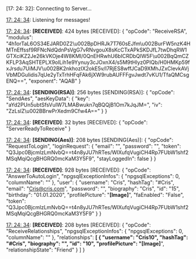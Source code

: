 [17: 24: 32]:
Connecting to Server...

[17: 24: 34]:
Connected!

[17: 24: 34]:
Listening for messages!

[17: 24: 34]:
**[RECEIVED]**: 424 bytes
[RECEIVED]: {
  "opCode": "ReceiveRSA",
  "modulus": "4h1orTaL6OS34EJARD0Z2\u002BpDHRJk7T760sEJfm\u002BurFW5nzK4HMTnEffssf9RFNcNdQdnPsVgG7vRNvgouX8sKcCTxAPkSKDJfL7twDhqRW1GTXciKZ2Je26kVKOje4W8KMI/0QnEHRwhU6bICRDbQIW5F\u002BqQmCZKFLP3AqSHTEPLX9oILih1e9Yynuy3cJOxnX4/s5M9tHlyz0PIQb/H0HMKp59fxJrsdu7UiMJV\u002BK2nkhozIX2okE5v/I7RjES8wffJCaD9XMhJZxClevkAVjVbMDGuIidis7qUe2yTxTrhHFqFAk6jXW9rubAUFFFgvJwdt7vKU1/TfaQMCsgENQ==",
  "exponent": "AQAB"
}

[17: 24: 34]:
**[SENDING(RSA)]**: 256 bytes
[SENDING(RSA)]: {
  "opCode": "SendAes",
  "aesKeyData": {
    "key": "aYd2PUn5ubtSfsVuIW7LMABwukn7qBQQjB1Om7kJqJM=",
    "iv": "ZzLslZ\u002BBrwPrXedm9Cfw4A=="
  }
}

[17: 24: 34]:
**[RECEIVED]**: 32 bytes
[RECEIVED]: {
  "opCode": "ServerReadyToReceive"
}

[17: 24: 34]:
**[SENDING(Aes)]**: 208 bytes
[SENDING(Aes)]: {
  "opCode": "RequestToLogin",
  "loginRequest": {
    "email": "",
    "password": "",
    "token": "Q3Jpc0BjcmlzLmNvbQ==t4n8yJU7hRTes/WIXufqVugiCH4Rp7FUbW1shf2MSqMqiQcgBHGRQ0mcKaM3Y5F9",
    "stayLoggedIn": false
  }
}

[17: 24: 34]:
**[RECEIVED]**: 928 bytes
[RECEIVED]: {
  "opCode": "AnswerToAutoLogin",
  "npgsqlExceptionInfos": {
    "npgsqlExceptions": 0,
    "columnName": ""
  },
  "user": {
    "username": "Cris",
    "hashTag": "#Cris",
    "email": "Cris@cris.com",
    "password": "",
    "biography": "Cris",
    "id": "15",
    "birthday": "01.01.2020",
    "profilePicture": "**[Image]**",
    "faEnabled": "False",
    "token": "Q3Jpc0BjcmlzLmNvbQ==t4n8yJU7hRTes/WIXufqVugiCH4Rp7FUbW1shf2MSqMqiQcgBHGRQ0mcKaM3Y5F9"
  }
}

[17: 24: 34]:
**[RECEIVED]**: 208 bytes
[RECEIVED]: {
  "opCode": "ReceiveRelationships",
  "npgsqlExceptionInfos": {
    "npgsqlExceptions": 0,
    "columnName": ""
  },
  "relationships": **[
    {
      "username": "Cris10",
      "hashTag": "#Cris",
      "biography": "",
      "id": "10",
      "profilePicture": "[Image]**",
      "relationshipState": "Friend"
    }
  ]
}

